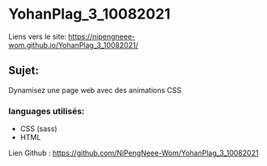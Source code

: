 # YohanPlag_3_10082021

Liens vers le site: https://nipengneee-wom.github.io/YohanPlag_3_10082021/



## Sujet:

Dynamisez une page web avec des animations CSS

### languages utilisés:

- CSS (sass)
- HTML

Lien Github : https://github.com/NiPengNeee-Wom/YohanPlag_3_10082021